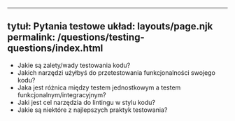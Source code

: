 ***

## tytuł: Pytania testowe&#xA;układ: layouts/page.njk&#xA;permalink: /questions/testing-questions/index.html

*   Jakie są zalety/wady testowania kodu?
*   Jakich narzędzi użyłbyś do przetestowania funkcjonalności swojego kodu?
*   Jaka jest różnica między testem jednostkowym a testem funkcjonalnym/integracyjnym?
*   Jaki jest cel narzędzia do lintingu w stylu kodu?
*   Jakie są niektóre z najlepszych praktyk testowania?
